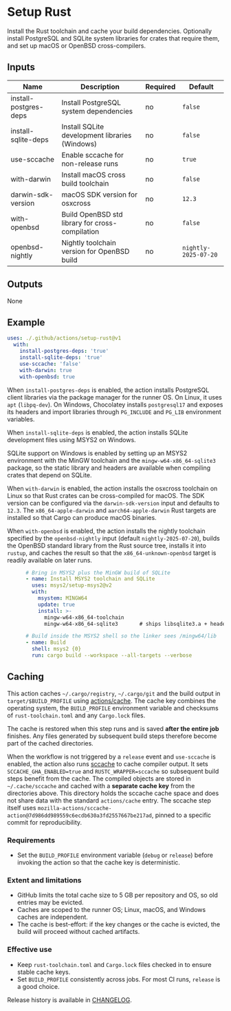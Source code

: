 # Setup Rust

Install the Rust toolchain and cache your build dependencies. Optionally
install PostgreSQL and SQLite system libraries for crates that require
them, and set up macOS or OpenBSD cross-compilers.

## Inputs

| Name | Description | Required | Default |
| --- | --- | --- | --- |
| install-postgres-deps | Install PostgreSQL system dependencies | no | `false` |
| install-sqlite-deps | Install SQLite development libraries (Windows) | no | `false` |
| use-sccache | Enable sccache for non-release runs | no | `true` |
| with-darwin | Install macOS cross build toolchain | no | `false` |
| darwin-sdk-version | macOS SDK version for osxcross | no | `12.3` |
| with-openbsd | Build OpenBSD std library for cross-compilation | no | `false` |
| openbsd-nightly | Nightly toolchain version for OpenBSD build | no | `nightly-2025-07-20` |

## Outputs

None

## Example

```yaml
uses: ./.github/actions/setup-rust@v1
  with:
    install-postgres-deps: 'true'
    install-sqlite-deps: 'true'
    use-sccache: 'false'
    with-darwin: true
    with-openbsd: true
```

When `install-postgres-deps` is enabled, the action installs PostgreSQL
client libraries via the package manager for the runner OS. On Linux,
it uses `apt` (`libpq-dev`). On Windows, Chocolatey installs
`postgresql17` and exposes its headers and import libraries through
`PG_INCLUDE` and `PG_LIB` environment variables.

When `install-sqlite-deps` is enabled, the action installs SQLite
development files using MSYS2 on Windows.

SQLite support on Windows is enabled by setting up an MSYS2 environment
with the MinGW toolchain and the `mingw-w64-x86_64-sqlite3` package,
so the static library and headers are available when compiling crates that
depend on SQLite.

When `with-darwin` is enabled, the action installs the osxcross toolchain on
Linux so that Rust crates can be cross-compiled for macOS. The SDK version can
be configured via the `darwin-sdk-version` input and defaults to `12.3`. The
`x86_64-apple-darwin` and `aarch64-apple-darwin` Rust targets are installed so
that Cargo can produce macOS binaries.

When `with-openbsd` is enabled, the action installs the nightly toolchain
specified by the `openbsd-nightly` input (default `nightly-2025-07-20`), builds
the OpenBSD standard library from the Rust source tree, installs it into
`rustup`, and caches the result so that the `x86_64-unknown-openbsd` target is
readily available on later runs.

```yaml
      # Bring in MSYS2 plus the MinGW build of SQLite
      - name: Install MSYS2 toolchain and SQLite
        uses: msys2/setup-msys2@v2
        with:
          msystem: MINGW64
          update: true
          install: >-
            mingw-w64-x86_64-toolchain
            mingw-w64-x86_64-sqlite3       # ships libsqlite3.a + headers

      # Build inside the MSYS2 shell so the linker sees /mingw64/lib
      - name: Build
        shell: msys2 {0}
        run: cargo build --workspace --all-targets --verbose
```

## Caching

This action caches `~/.cargo/registry`, `~/.cargo/git` and the build output in
`target/$BUILD_PROFILE` using
[actions/cache](https://github.com/actions/cache). The cache key combines the
operating system, the `BUILD_PROFILE` environment variable and checksums of
`rust-toolchain.toml` and any `Cargo.lock` files.

The cache is restored when this step runs and is saved **after the entire job**
finishes. Any files generated by subsequent build steps therefore become part of
the cached directories.

When the workflow is not triggered by a `release` event and `use-sccache` is
enabled, the action also runs [sccache](https://github.com/mozilla/sccache) to
cache compiler output. It sets `SCCACHE_GHA_ENABLED=true` and
`RUSTC_WRAPPER=sccache` so subsequent build steps benefit from the cache. The
compiled objects are stored in `~/.cache/sccache` and cached with a **separate
cache key** from the directories above. This directory holds the sccache cache
space and does not share data with the standard `actions/cache` entry. The
sccache step itself uses
`mozilla-actions/sccache-action@7d986dd989559c6ecdb630a3fd2557667be217ad`,
pinned to a specific commit for reproducibility.

### Requirements

- Set the `BUILD_PROFILE` environment variable (`debug` or `release`) before
  invoking the action so that the cache key is deterministic.

### Extent and limitations

- GitHub limits the total cache size to 5 GB per repository and OS, so old
  entries may be evicted.
- Caches are scoped to the runner OS; Linux, macOS, and Windows caches are
  independent.
- The cache is best-effort: if the key changes or the cache is evicted, the
  build will proceed without cached artifacts.

### Effective use

- Keep `rust-toolchain.toml` and `Cargo.lock` files checked in to ensure stable
  cache keys.
- Set `BUILD_PROFILE` consistently across jobs. For most CI runs, `release` is a
  good choice.


Release history is available in [CHANGELOG](CHANGELOG.md).
